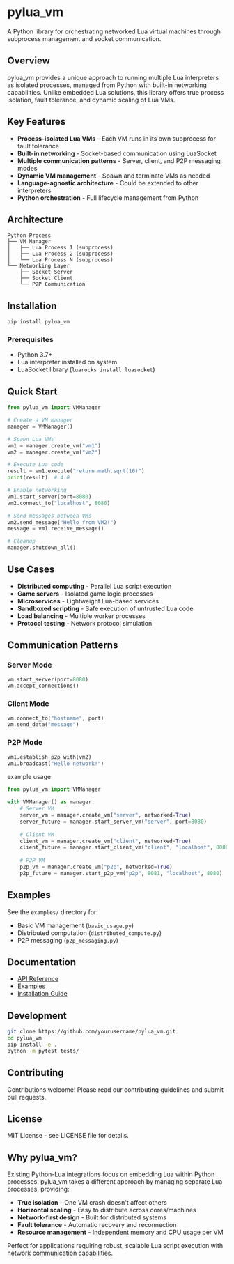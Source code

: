 # pylua_vm

A Python library for orchestrating networked Lua virtual machines through subprocess management and socket communication.

## Overview

pylua_vm provides a unique approach to running multiple Lua interpreters as isolated processes, managed from Python with built-in networking capabilities. Unlike embedded Lua solutions, this library offers true process isolation, fault tolerance, and dynamic scaling of Lua VMs.

## Key Features

- **Process-isolated Lua VMs** - Each VM runs in its own subprocess for fault tolerance
- **Built-in networking** - Socket-based communication using LuaSocket
- **Multiple communication patterns** - Server, client, and P2P messaging modes
- **Dynamic VM management** - Spawn and terminate VMs as needed
- **Language-agnostic architecture** - Could be extended to other interpreters
- **Python orchestration** - Full lifecycle management from Python

## Architecture

```
Python Process
├── VM Manager
│   ├── Lua Process 1 (subprocess)
│   ├── Lua Process 2 (subprocess)
│   └── Lua Process N (subprocess)
└── Networking Layer
    ├── Socket Server
    ├── Socket Client
    └── P2P Communication
```

## Installation

```bash
pip install pylua_vm
```

### Prerequisites

- Python 3.7+
- Lua interpreter installed on system
- LuaSocket library (`luarocks install luasocket`)

## Quick Start

```python
from pylua_vm import VMManager

# Create a VM manager
manager = VMManager()

# Spawn Lua VMs
vm1 = manager.create_vm("vm1")
vm2 = manager.create_vm("vm2")

# Execute Lua code
result = vm1.execute("return math.sqrt(16)")
print(result)  # 4.0

# Enable networking
vm1.start_server(port=8080)
vm2.connect_to("localhost", 8080)

# Send messages between VMs
vm2.send_message("Hello from VM2!")
message = vm1.receive_message()

# Cleanup
manager.shutdown_all()
```

## Use Cases

- **Distributed computing** - Parallel Lua script execution
- **Game servers** - Isolated game logic processes
- **Microservices** - Lightweight Lua-based services
- **Sandboxed scripting** - Safe execution of untrusted Lua code
- **Load balancing** - Multiple worker processes
- **Protocol testing** - Network protocol simulation

## Communication Patterns

### Server Mode
```python
vm.start_server(port=8080)
vm.accept_connections()
```

### Client Mode  
```python
vm.connect_to("hostname", port)
vm.send_data("message")
```

### P2P Mode
```python
vm1.establish_p2p_with(vm2)
vm1.broadcast("Hello network!")
```

example usage


```python
from pylua_vm import VMManager

with VMManager() as manager:
    # Server VM
    server_vm = manager.create_vm("server", networked=True)
    server_future = manager.start_server_vm("server", port=8080)
    
    # Client VM  
    client_vm = manager.create_vm("client", networked=True)
    client_future = manager.start_client_vm("client", "localhost", 8080, "Hello!")
    
    # P2P VM
    p2p_vm = manager.create_vm("p2p", networked=True)
    p2p_future = manager.start_p2p_vm("p2p", 8081, "localhost", 8080)
```

## Examples

See the `examples/` directory for:
- Basic VM management (`basic_usage.py`)
- Distributed computation (`distributed_compute.py`) 
- P2P messaging (`p2p_messaging.py`)

## Documentation

- [API Reference](docs/api.md)
- [Examples](docs/examples.md)
- [Installation Guide](docs/installation.md)

## Development

```bash
git clone https://github.com/yourusername/pylua_vm.git
cd pylua_vm
pip install -e .
python -m pytest tests/
```

## Contributing

Contributions welcome! Please read our contributing guidelines and submit pull requests.

## License

MIT License - see LICENSE file for details.

## Why pylua_vm?

Existing Python-Lua integrations focus on embedding Lua within Python processes. pylua_vm takes a different approach by managing separate Lua processes, providing:

- **True isolation** - One VM crash doesn't affect others
- **Horizontal scaling** - Easy to distribute across cores/machines  
- **Network-first design** - Built for distributed systems
- **Fault tolerance** - Automatic recovery and reconnection
- **Resource management** - Independent memory and CPU usage per VM

Perfect for applications requiring robust, scalable Lua script execution with network communication capabilities.
